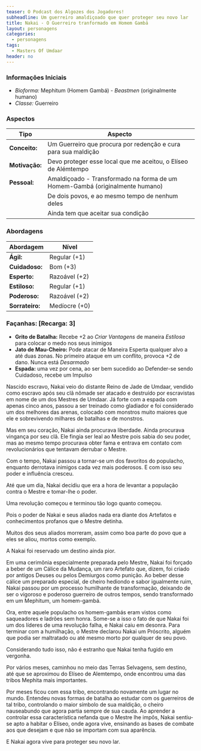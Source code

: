 ```yaml
---
teaser: O Podcast dos Algozes dos Jogadores!
subheadline: Um guerreiro amaldiçoado que quer proteger seu novo lar
title: Nakai - O Guerreiro tranformado em Homem Gambá
layout: personagens
categories:
  - personagens
tags:
  - Masters Of Umdaar 
header: no
---
```



### Informações Iniciais

+ _Bioforma:_ Mephitum (Homem Gambá)  - _Beastmen_ (originalmente humano)
+ _Classe:_ Guerreiro

### Aspectos

| **Tipo**       | **Aspecto**                                                                  |
|----------------|------------------------------------------------------------------------------|
| __Conceito:__  | Um Guerreiro que procura por redenção e cura para sua maldição               |
| __Motivação:__ | Devo proteger esse local que me aceitou, o Elíseo de Alémtempo               |
| __Pessoal:__   | Amaldiçoado - Transformado na forma de um Homem-Gambá (originalmente humano) |
|                | De dois povos, e ao mesmo tempo de nenhum deles                              |
|                | Ainda tem que aceitar sua condição                                           |

### Abordagens

| **Abordagem**   | **Nível**     |
|-----------------|---------------|
| __Ágil:__       | Regular (+1)  |
| __Cuidadoso:__  | Bom (+3)      |
| __Esperto:__    | Razoável (+2) |
| __Estiloso:__   | Regular (+1)  |
| __Poderoso:__   | Razoável (+2) |
| __Sorrateiro:__ | Medíocre (+0) |

### Façanhas: [Recarga: 3]

+ __Grito de Batalha:__ Recebe +2 ao _Criar Vantagens_ de maneira _Estilosa_ para colocar o medo nos seus inimigos
+ __Jato de Mau-Cheiro:__ Pode atacar de Maneira Esperta qualquer alvo a até duas zonas. No primeiro ataque em um conflito, provoca +2 de dano. Nunca está _Desarmado_
+ __Espada:__ uma vez por cena, ao ser bem sucedido ao Defender-se sendo Cuidadoso, recebe um Impulso

Nascido escravo, Nakai veio do distante Reino de Jade de Umdaar, vendido como escravo após seu clã nômade ser atacado e destruído por escravistas em nome de um dos Mestres de Umdaar. Já forte com a espada com apenas cinco anos, passou a ser treinado como gladiador e foi considerado um dos melhores das arenas, colocado com monstros muito maiores que ele e sobrevivendo milhares de batalhas e de monstros.

Mas em seu coração, Nakai ainda procurava liberdade. Ainda procurava vingança por seu clã. Ele fingia ser leal ao Mestre pois sabia do seu poder, mas ao mesmo tempo procurava obter fama e entrava em contato com revolucionários que tentavam derrubar o Mestre.

Com o tempo, Nakai passou a tornar-se um dos favoritos do populacho, enquanto derrotava inimigos cada vez mais poderosos. E com isso seu poder e influência cresceu.

Até que um dia, Nakai decidiu que era a hora de levantar a população contra o Mestre e tomar-lhe o poder. 

Uma revolução começou e terminou tão logo quanto começou.

Pois o poder de Nakai e seus aliados nada era diante dos Artefatos e conhecimentos profanos que o Mestre detinha.

Muitos dos seus aliados morreram, assim como boa parte do povo que a eles se aliou, mortos como exemplo.

A Nakai foi reservado um destino ainda pior.

Em uma cerimônia especialmente preparada pelo Mestre, Nakai foi forçado a beber de um Cálice da Mudança, um raro Artefato que, dizem, foi criado por antigos Deuses ou pelos Demiurgos como punição. Ao beber desse cálice um preparado especial, de cheiro hediondo e sabor igualmente ruim, Nakai passou por um processo humilhante de transformação, deixando de ser o vigoroso e poderoso guerreiro de outros tempos, sendo transformado em um Mephitum, um homem-gambá.

Ora, entre aquele populacho os homem-gambás eram vistos como saqueadores e ladrões sem honra. Some-se a isso o fato de que Nakai foi um dos líderes de uma revolução falha, e Nakai caiu em desonra. Para terminar com a humilhação, o Mestre declarou Nakai um Próscrito, alguém que podia ser maltratado ou até mesmo morto por qualquer de seu povo. 

Considerando tudo isso, não é estranho que Nakai tenha fugido em vergonha.

Por vários meses, caminhou no meio das Terras Selvagens, sem destino, até que se aproximou do Elíseo de Alemtempo, onde encontrou uma das tribos Mephita mais importantes.

Por meses ficou com essa tribo, encontrando novamente um lugar no mundo. Entendeu novas formas de batalha ao estudar com os guerreiros de tal tribo, controlando o maior símbolo de sua maldição, o cheiro nauseabundo que agora partia sempre de sua cauda. Ao aprender a controlar essa característica nefanda que o Mestre lhe impôs, Nakai sentiu-se apto a habitar o Elíseo, onde agora vive, ensinando as bases de combate aos que desejam e que não se importam com sua aparência.

E Nakai agora vive para proteger seu novo lar.
